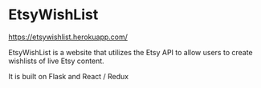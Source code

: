 # EtsyWishList
https://etsywishlist.herokuapp.com/

EtsyWishList is a website that utilizes the Etsy API to allow users to create wishlists of live Etsy content.

It is built on Flask and React / Redux
